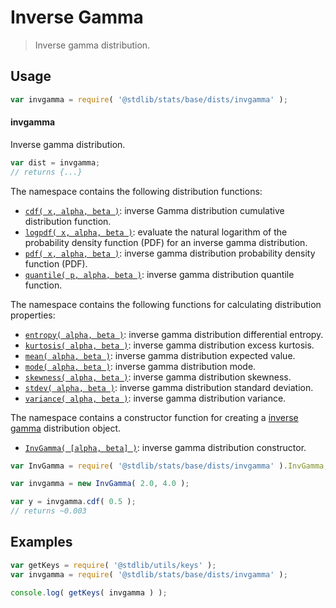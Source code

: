 <!--

@license Apache-2.0

Copyright (c) 2018 The Stdlib Authors.

Licensed under the Apache License, Version 2.0 (the "License");
you may not use this file except in compliance with the License.
You may obtain a copy of the License at

   http://www.apache.org/licenses/LICENSE-2.0

Unless required by applicable law or agreed to in writing, software
distributed under the License is distributed on an "AS IS" BASIS,
WITHOUT WARRANTIES OR CONDITIONS OF ANY KIND, either express or implied.
See the License for the specific language governing permissions and
limitations under the License.

-->

# Inverse Gamma

> Inverse gamma distribution.

<section class="usage">

## Usage

```javascript
var invgamma = require( '@stdlib/stats/base/dists/invgamma' );
```

#### invgamma

Inverse gamma distribution.

```javascript
var dist = invgamma;
// returns {...}
```

The namespace contains the following distribution functions:

<!-- <toc pattern="*+(cdf|pdf|mgf|quantile)*"> -->

<div class="namespace-toc">

-   <span class="signature">[`cdf( x, alpha, beta )`][@stdlib/stats/base/dists/invgamma/cdf]</span><span class="delimiter">: </span><span class="description">inverse Gamma distribution cumulative distribution function.</span>
-   <span class="signature">[`logpdf( x, alpha, beta )`][@stdlib/stats/base/dists/invgamma/logpdf]</span><span class="delimiter">: </span><span class="description">evaluate the natural logarithm of the probability density function (PDF) for an inverse gamma distribution.</span>
-   <span class="signature">[`pdf( x, alpha, beta )`][@stdlib/stats/base/dists/invgamma/pdf]</span><span class="delimiter">: </span><span class="description">inverse gamma distribution probability density function (PDF).</span>
-   <span class="signature">[`quantile( p, alpha, beta )`][@stdlib/stats/base/dists/invgamma/quantile]</span><span class="delimiter">: </span><span class="description">inverse gamma distribution quantile function.</span>

</div>

<!-- </toc> -->

The namespace contains the following functions for calculating distribution properties:

<!-- <toc pattern="*+(entropy|kurtosis|mean|median|mode|skewness|stdev|variance)*"> -->

<div class="namespace-toc">

-   <span class="signature">[`entropy( alpha, beta )`][@stdlib/stats/base/dists/invgamma/entropy]</span><span class="delimiter">: </span><span class="description">inverse gamma distribution differential entropy.</span>
-   <span class="signature">[`kurtosis( alpha, beta )`][@stdlib/stats/base/dists/invgamma/kurtosis]</span><span class="delimiter">: </span><span class="description">inverse gamma distribution excess kurtosis.</span>
-   <span class="signature">[`mean( alpha, beta )`][@stdlib/stats/base/dists/invgamma/mean]</span><span class="delimiter">: </span><span class="description">inverse gamma distribution expected value.</span>
-   <span class="signature">[`mode( alpha, beta )`][@stdlib/stats/base/dists/invgamma/mode]</span><span class="delimiter">: </span><span class="description">inverse gamma distribution mode.</span>
-   <span class="signature">[`skewness( alpha, beta )`][@stdlib/stats/base/dists/invgamma/skewness]</span><span class="delimiter">: </span><span class="description">inverse gamma distribution skewness.</span>
-   <span class="signature">[`stdev( alpha, beta )`][@stdlib/stats/base/dists/invgamma/stdev]</span><span class="delimiter">: </span><span class="description">inverse gamma distribution standard deviation.</span>
-   <span class="signature">[`variance( alpha, beta )`][@stdlib/stats/base/dists/invgamma/variance]</span><span class="delimiter">: </span><span class="description">inverse gamma distribution variance.</span>

</div>

<!-- </toc> -->

The namespace contains a constructor function for creating a [inverse gamma][invgamma-distribution] distribution object.

<!-- <toc pattern="*ctor*"> -->

<div class="namespace-toc">

-   <span class="signature">[`InvGamma( [alpha, beta] )`][@stdlib/stats/base/dists/invgamma/ctor]</span><span class="delimiter">: </span><span class="description">inverse gamma distribution constructor.</span>

</div>

<!-- </toc> -->

```javascript
var InvGamma = require( '@stdlib/stats/base/dists/invgamma' ).InvGamma;

var invgamma = new InvGamma( 2.0, 4.0 );

var y = invgamma.cdf( 0.5 );
// returns ~0.003
```

</section>

<!-- /.usage -->

<section class="examples">

## Examples

<!-- TODO: better examples -->

<!-- eslint no-undef: "error" -->

```javascript
var getKeys = require( '@stdlib/utils/keys' );
var invgamma = require( '@stdlib/stats/base/dists/invgamma' );

console.log( getKeys( invgamma ) );
```

</section>

<!-- /.examples -->

<section class="links">

[invgamma-distribution]: https://en.wikipedia.org/wiki/Inverse_Gamma_distribution

<!-- <toc-links> -->

[@stdlib/stats/base/dists/invgamma/ctor]: https://github.com/stdlib-js/stdlib/tree/develop/lib/node_modules/%40stdlib/stats/base/dists/invgamma/ctor

[@stdlib/stats/base/dists/invgamma/entropy]: https://github.com/stdlib-js/stdlib/tree/develop/lib/node_modules/%40stdlib/stats/base/dists/invgamma/entropy

[@stdlib/stats/base/dists/invgamma/kurtosis]: https://github.com/stdlib-js/stdlib/tree/develop/lib/node_modules/%40stdlib/stats/base/dists/invgamma/kurtosis

[@stdlib/stats/base/dists/invgamma/mean]: https://github.com/stdlib-js/stdlib/tree/develop/lib/node_modules/%40stdlib/stats/base/dists/invgamma/mean

[@stdlib/stats/base/dists/invgamma/mode]: https://github.com/stdlib-js/stdlib/tree/develop/lib/node_modules/%40stdlib/stats/base/dists/invgamma/mode

[@stdlib/stats/base/dists/invgamma/skewness]: https://github.com/stdlib-js/stdlib/tree/develop/lib/node_modules/%40stdlib/stats/base/dists/invgamma/skewness

[@stdlib/stats/base/dists/invgamma/stdev]: https://github.com/stdlib-js/stdlib/tree/develop/lib/node_modules/%40stdlib/stats/base/dists/invgamma/stdev

[@stdlib/stats/base/dists/invgamma/variance]: https://github.com/stdlib-js/stdlib/tree/develop/lib/node_modules/%40stdlib/stats/base/dists/invgamma/variance

[@stdlib/stats/base/dists/invgamma/cdf]: https://github.com/stdlib-js/stdlib/tree/develop/lib/node_modules/%40stdlib/stats/base/dists/invgamma/cdf

[@stdlib/stats/base/dists/invgamma/logpdf]: https://github.com/stdlib-js/stdlib/tree/develop/lib/node_modules/%40stdlib/stats/base/dists/invgamma/logpdf

[@stdlib/stats/base/dists/invgamma/pdf]: https://github.com/stdlib-js/stdlib/tree/develop/lib/node_modules/%40stdlib/stats/base/dists/invgamma/pdf

[@stdlib/stats/base/dists/invgamma/quantile]: https://github.com/stdlib-js/stdlib/tree/develop/lib/node_modules/%40stdlib/stats/base/dists/invgamma/quantile

<!-- </toc-links> -->

</section>

<!-- /.links -->
